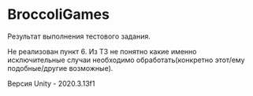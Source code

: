 # BroccoliGames

Результат выполнения тестового задания.

Не реализован пункт 6. Из ТЗ не понятно какие именно исключительные случаи необходимо обработать(конкретно этот/ему подобные/другие возможные).

Версия Unity - 2020.3.13f1
